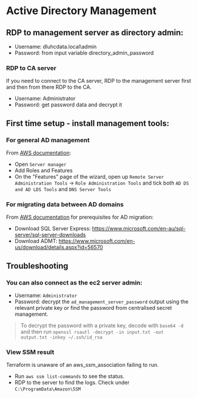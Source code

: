 # Active Directory Management

## RDP to management server as directory admin:

* Username: dluhcdata.local\admin
* Password: from input variable directory_admin_password

### RDP to CA server

If you need to connect to the CA server, RDP to the management server first and then from there RDP to the CA.
* Username: Administrator
* Password: get password data and decrypt it 

## First time setup - install management tools:

### For general AD management

From [AWS documentation](https://docs.aws.amazon.com/directoryservice/latest/admin-guide/ms_ad_install_ad_tools.html):

* Open `Server manager`
* Add Roles and Features
* On the "Features" page of the wizard, open up `Remote Server Administration Tools` -> `Role Administration Tools` and tick both `AD DS and AD LDS Tools` and `DNS Server Tools`

### For migrating data between AD domains

From [AWS documentation](https://aws.amazon.com/blogs/security/how-to-migrate-your-on-premises-domain-to-aws-managed-microsoft-ad-using-admt/) for prerequisites for AD migration:

* Download SQL Server Express: https://www.microsoft.com/en-au/sql-server/sql-server-downloads
* Download ADMT: https://www.microsoft.com/en-us/download/details.aspx?id=56570

## Troubleshooting

### You can also connect as the ec2 server admin:

* Username: `Administrator`
* Password: decrypt the `ad_management_server_password` output using the relevant private key or find the password from centralised secret management.

> To decrypt the password with a private key, decode with `base64 -d` and then run `openssl rsautl -decrypt -in input.txt -out output.txt -inkey ~/.ssh/id_rsa`

### View SSM result

Terraform is unaware of an aws_ssm_association failing to run.

* Run `aws ssm list-commands` to see the status.
* RDP to the server to find the logs. Check under `C:\ProgramData\Amazon\SSM`
